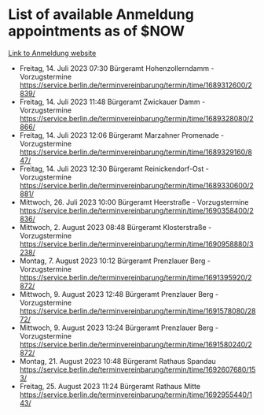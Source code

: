 # List of available Anmeldung appointments as of $NOW
[Link to Anmeldung website](https://service.berlin.de/terminvereinbarung/termin/tag.php?termin=1&anliegen[]=120686&dienstleisterlist=122210,122217,327316,122219,327312,122227,327314,122231,327346,122243,327348,122254,122252,329742,122260,329745,122262,329748,122271,327278,122273,327274,122277,327276,330436,122280,327294,122282,327290,122284,327292,122291,327270,122285,327266,122286,327264,122296,327268,150230,329760,122297,327286,122294,327284,122312,329763,122314,329775,122304,327330,122311,327334,122309,327332,317869,122281,327352,122279,329772,122283,122276,327324,122274,327326,122267,329766,122246,327318,122251,327320,122257,327322,122208,327298,122226,327300&herkunft=http%3A%2F%2Fservice.berlin.de%2Fdienstleistung%2F120686%2F)
- Freitag, 14. Juli 2023 07:30 Bürgeramt Hohenzollerndamm - Vorzugstermine https://service.berlin.de/terminvereinbarung/termin/time/1689312600/2839/
- Freitag, 14. Juli 2023 11:48 Bürgeramt Zwickauer Damm - Vorzugstermine https://service.berlin.de/terminvereinbarung/termin/time/1689328080/2866/
- Freitag, 14. Juli 2023 12:06 Bürgeramt Marzahner Promenade - Vorzugstermine https://service.berlin.de/terminvereinbarung/termin/time/1689329160/847/
- Freitag, 14. Juli 2023 12:30 Bürgeramt Reinickendorf-Ost - Vorzugstermine https://service.berlin.de/terminvereinbarung/termin/time/1689330600/2881/
- Mittwoch, 26. Juli 2023 10:00 Bürgeramt Heerstraße - Vorzugstermine https://service.berlin.de/terminvereinbarung/termin/time/1690358400/2836/
- Mittwoch, 2. August 2023 08:48 Bürgeramt Klosterstraße - Vorzugstermine https://service.berlin.de/terminvereinbarung/termin/time/1690958880/3238/
- Montag, 7. August 2023 10:12 Bürgeramt Prenzlauer Berg - Vorzugstermine https://service.berlin.de/terminvereinbarung/termin/time/1691395920/2872/
- Mittwoch, 9. August 2023 12:48 Bürgeramt Prenzlauer Berg - Vorzugstermine https://service.berlin.de/terminvereinbarung/termin/time/1691578080/2872/
- Mittwoch, 9. August 2023 13:24 Bürgeramt Prenzlauer Berg - Vorzugstermine https://service.berlin.de/terminvereinbarung/termin/time/1691580240/2872/
- Montag, 21. August 2023 10:48 Bürgeramt Rathaus Spandau https://service.berlin.de/terminvereinbarung/termin/time/1692607680/153/
- Freitag, 25. August 2023 11:24 Bürgeramt Rathaus Mitte https://service.berlin.de/terminvereinbarung/termin/time/1692955440/143/
